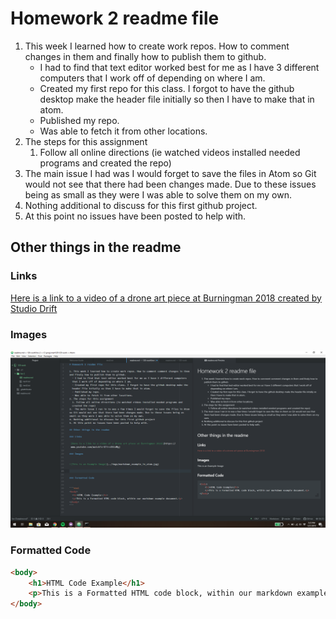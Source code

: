 # Homework 2 readme file

1. This week I learned how to create work repos. How to comment changes in them and finally how to publish them to github.
	- I had to find that text editor worked best for me as I have 3 different computers that I work off of depending on where I am.
	- Created my first repo for this class. I forgot to have the github desktop make the header file initially so then I have to make that in atom.
	- Published my repo.
	- Was able to fetch it from other locations.
2. The steps for this assignment
	1. Follow all online directions (ie watched videos installed needed programs and created the repo)
3.  The main issue I had was I would forget to save the files in Atom so Git would not see that there had been changes made. Due to these issues being as small as they were I was able to solve them on my own.
4. Nothing additional to discuss for this first github project.
5. At this point no issues have been posted to help with.

## Other things in the readme

### Links

 [Here is a link to a video of a drone art piece at Burningman 2018 created by Studio Drift](https://www.youtube.com/watch?v=U7irvX91dMg) 

### Images


![This is a Screenshot](Screenshot.png)




### Formatted Code


```html
<body>
	<h1>HTML Code Example</h1>
	<p>This is a Formatted HTML code block, within our markdown example document.<p>
</body>
```
